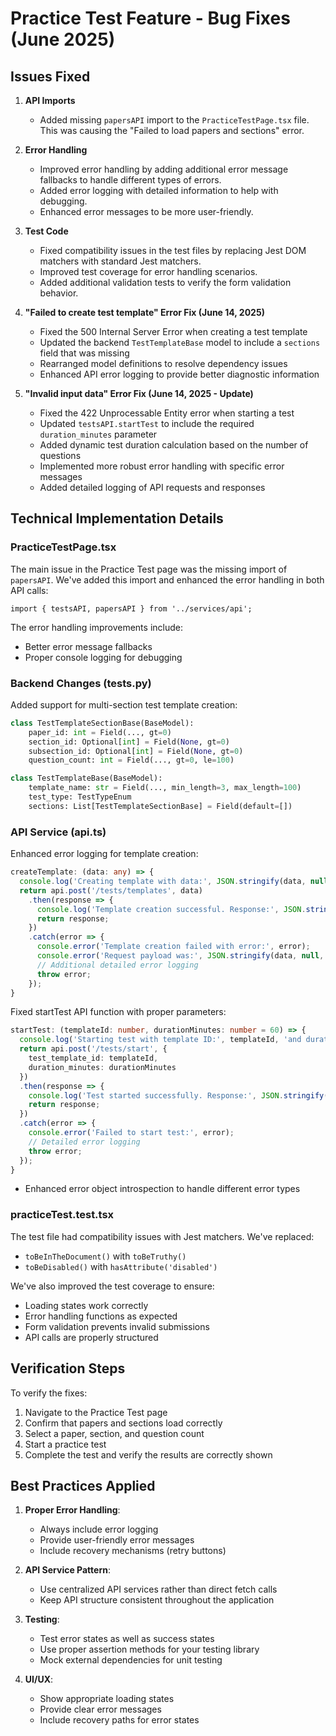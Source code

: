 # Practice Test Feature - Bug Fixes (June 2025)

## Issues Fixed

1. **API Imports**
   - Added missing `papersAPI` import to the `PracticeTestPage.tsx` file. This was causing the "Failed to load papers and sections" error.

2. **Error Handling**
   - Improved error handling by adding additional error message fallbacks to handle different types of errors.
   - Added error logging with detailed information to help with debugging.
   - Enhanced error messages to be more user-friendly.

3. **Test Code**
   - Fixed compatibility issues in the test files by replacing Jest DOM matchers with standard Jest matchers.
   - Improved test coverage for error handling scenarios.
   - Added additional validation tests to verify the form validation behavior.

4. **"Failed to create test template" Error Fix (June 14, 2025)**
   - Fixed the 500 Internal Server Error when creating a test template
   - Updated the backend `TestTemplateBase` model to include a `sections` field that was missing
   - Rearranged model definitions to resolve dependency issues
   - Enhanced API error logging to provide better diagnostic information
   
5. **"Invalid input data" Error Fix (June 14, 2025 - Update)**
   - Fixed the 422 Unprocessable Entity error when starting a test
   - Updated `testsAPI.startTest` to include the required `duration_minutes` parameter
   - Added dynamic test duration calculation based on the number of questions
   - Implemented more robust error handling with specific error messages
   - Added detailed logging of API requests and responses

## Technical Implementation Details

### PracticeTestPage.tsx

The main issue in the Practice Test page was the missing import of `papersAPI`. We've added this import and enhanced the error handling in both API calls:

```tsx
import { testsAPI, papersAPI } from '../services/api';
```

The error handling improvements include:
- Better error message fallbacks
- Proper console logging for debugging

### Backend Changes (tests.py)

Added support for multi-section test template creation:

```python
class TestTemplateSectionBase(BaseModel):
    paper_id: int = Field(..., gt=0)
    section_id: Optional[int] = Field(None, gt=0)
    subsection_id: Optional[int] = Field(None, gt=0)
    question_count: int = Field(..., gt=0, le=100)

class TestTemplateBase(BaseModel):
    template_name: str = Field(..., min_length=3, max_length=100)
    test_type: TestTypeEnum
    sections: List[TestTemplateSectionBase] = Field(default=[])
```

### API Service (api.ts)

Enhanced error logging for template creation:

```typescript
createTemplate: (data: any) => {
  console.log('Creating template with data:', JSON.stringify(data, null, 2));
  return api.post('/tests/templates', data)
    .then(response => {
      console.log('Template creation successful. Response:', JSON.stringify(response.data, null, 2));
      return response;
    })
    .catch(error => {
      console.error('Template creation failed with error:', error);
      console.error('Request payload was:', JSON.stringify(data, null, 2));
      // Additional detailed error logging
      throw error;
    });
}
```

Fixed startTest API function with proper parameters:

```typescript
startTest: (templateId: number, durationMinutes: number = 60) => {
  console.log('Starting test with template ID:', templateId, 'and duration:', durationMinutes);
  return api.post('/tests/start', { 
    test_template_id: templateId,
    duration_minutes: durationMinutes 
  })
  .then(response => {
    console.log('Test started successfully. Response:', JSON.stringify(response.data, null, 2));
    return response;
  })
  .catch(error => {
    console.error('Failed to start test:', error);
    // Detailed error logging
    throw error;
  });
}
```
- Enhanced error object introspection to handle different error types

### practiceTest.test.tsx

The test file had compatibility issues with Jest matchers. We've replaced:
- `toBeInTheDocument()` with `toBeTruthy()`
- `toBeDisabled()` with `hasAttribute('disabled')`

We've also improved the test coverage to ensure:
- Loading states work correctly
- Error handling functions as expected
- Form validation prevents invalid submissions
- API calls are properly structured

## Verification Steps

To verify the fixes:

1. Navigate to the Practice Test page
2. Confirm that papers and sections load correctly
3. Select a paper, section, and question count
4. Start a practice test
5. Complete the test and verify the results are correctly shown

## Best Practices Applied

1. **Proper Error Handling**:
   - Always include error logging
   - Provide user-friendly error messages
   - Include recovery mechanisms (retry buttons)

2. **API Service Pattern**:
   - Use centralized API services rather than direct fetch calls
   - Keep API structure consistent throughout the application

3. **Testing**:
   - Test error states as well as success states
   - Use proper assertion methods for your testing library
   - Mock external dependencies for unit testing

4. **UI/UX**:
   - Show appropriate loading states
   - Provide clear error messages
   - Include recovery paths for error states
